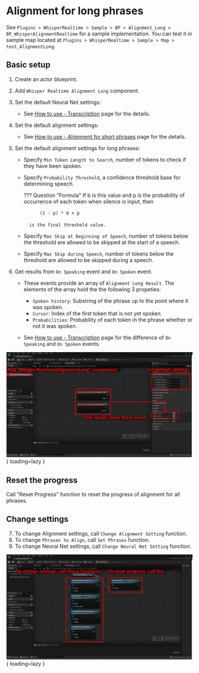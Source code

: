 # Alignment for long phrases

See `Plugins > WhisperRealtime > Sample > BP > Alignment_Long > BP_WhisperAlignmentRealtime` for a sample implementation.
You can test it in sample map located at `Plugins > WhisperRealtime > Sample > Map > test_AlignmentLong`.

## Basic setup 

1. Create an actor blueprint.
2. Add `Whisper Realtime Alignment Long` component.
3. Set the default Neural Net settings:
	- See [How to use - Transcription](../how-to-use-transcript) page for the details.
4. Set the default alignment settings:
	- See [How to use - Alignment for short phrases](../how-to-use-alignment-short) page for the details.
5. Set the default alignment settings for long phrases:
	- Specify `Min Token Length to Search`, number of tokens to check if they have been spoken.
	- Specify `Probability Threshold`, a confidence threshold base for determining speech.
		
		??? Question "Formula"
			If b is this value and p is the probability of occurrence of each token when silence is input, then

			    (1 - p) * b + p
			
			is the final threshold value.

	- Specify `Max Skip at Beginning of Speech`, number of tokens below the threshold are allowed to be skipped at the start of a speech.
	- Specify `Max Skip during Speech`, number of tokens below the threshold are allowed to be skipped during a speech.

6. Get results from `On Speaking` event and `On Spoken` event.
	- These events provide an array of `Alignment Long Result`. The elements of the array hold the the following 3 propeties:
		- `Spoken history`: Substring of the phrase up to the point where it was spoken.
		- `Cursor`: Index of the first token that is not yet spoken.
		- `Probabilities`: Probability of each token in the phrase whether or not it was spoken.

	- See [How to use - Transcription](../how-to-use-transcript) page for the difference of `On Speaking` and `On Spoken` events.

![](images/BP-align-long-basic-setup.png){ loading=lazy }  

## Reset the progress

Call "Reset Progress" function to reset the progress of alignment for all phrases.

## Change settings

7. To change Alignment settings, call `Change Alignment Setting` function.
8. To change `Phrases to Align`, call `Set Phrases` function.
9. To change Neural Net settings, call `Change Neural Net Setting` function.

![](images/BP-align-long-change-setting.png){ loading=lazy }  
